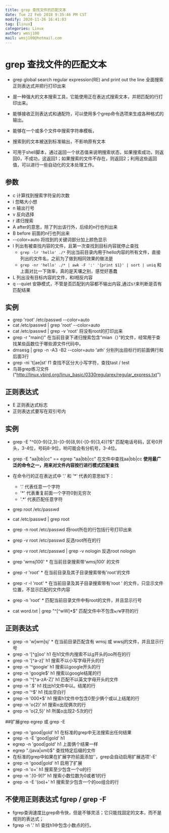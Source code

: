 ```yaml
---
title: grep 查找文件的匹配文本
date: Tue 22 Feb 2018 9:35:46 PM CST
modify: 2020-11-26 16:41:03 
tag: [linux]
categories: Linux
author: wmsj100
mail: wmsj100@hotmail.com
---
```


# grep 查找文件的匹配文本

- grep  global search regular expression(RE) and print out the line   全面搜索正则表达式并把行打印出来
- 是一种强大的文本搜索工具，它能使用正在表达式搜索文本，并把匹配的行打印出来。
- 能够接收正则表达式和通配符，可以使用多个grep命令选项来生成各种格式的输出。

- 能够在一个或多个文件中搜索字符串模板，
- 搜索到的文本被送到标准输出，不影响原有文本
- 可用于shell脚本，通过返回一个状态值来说明搜索状态，如果搜索成功，则返回0，不成功，这返回1；如果搜索的文件不存在，则返回2；利用这些返回值，可以进行一些自动化的文本处理工作。

## 参数
- c 计算找到搜索字符呈的次数
- i 忽略大小想
- n 输出行号
- v 反向选择
- r 递归搜索
- A after的意思，除了列出该行外，后续的n行也列出来
- B before 前面的n行也列出来
- --color=auto 将找到的关键词部分加上颜色显示
- l 列出有被查找内容的文件，且第一次查找到目标内容就停止查找
	- `grep -lr 'hello' ./*` 列出当前目录内用于hello内容的所有文件，直接列出的文件名，之前为了做到相同效果的做法是
	- `grep -nr 'hello' ./* | awk -F ':' '{print $1}' | sort | uniq` 和上面对比一下效率，真的是天壤之别，感觉好愚蠢
- L 列出没有目标内容的文件，和l相反内容
- q --quiet 安静模式，不管是否匹配到内容都不输出内容,通过`$?`来判断是否有匹配结果

## 实例
- grep 'root' /etc/passwd --color=auto
- cat /etc/passwd | grep 'root' --color=auto
- cat /etc/passwd | grep -v 'root' 将没有root的打印出来
- grep -r "main()" 在当前目录下递归搜索包含“mian（）”的文件，经常用于查找某些函数位于哪些源文件代码中。
- dmsesg | grep -n -A3 -B2 --color=auto 'ath' 分别列出目标行的前面俩行和后面3行
- grep -ni 't[ae]st' f1 查找不区分大小写字符，查找tast / test 
- 鸟哥grep练习文件("http://linux.vbird.org/linux_basic/0330regularex/regular_express.txt")

## 正则表达式
- E 正则表达式标志
- 正则表达式要写在双引号内

## 实例
- grep -E "^0[0-9]{2,3}-[0-9]{8,9}(-[0-9]{3,4})?$" 匹配电话号码，区号0开头，3-4位，号码8-9位，哟可能会有分机号，3-4位。
- grep -E "aa|bb|cc" == egrep "aa|bb|cc" 在文件中查找aa|bb|cc
**使用最广泛的命令之一，用来对文件内容按行进行模式匹配查找**

- 在命令行的正在表达式中 '.' 和 '*' 代表的意思如下：
  - '.' 代表任意一个字符
  - '*' 代表重复前面一个字符0到无穷次
  - '.*' 代表匹配任意字符

- grep root /etc/passwd
- cat /etc/passwd | grep root
- grep -n root /etc/passwd   将root所在的行包括行号打印出来
- grep -v root /etc/passwd  反选root所在的行
- grep -v root /etc/passwd | grep -v nologin  反选root nologin

- grep 'wmsj100' * 在当前目录搜索带‘wmsj100' 的文件
- grep -r 'root' * 在当前目录及其子目录搜索带有'root'的文件
- grep -r -l 'root' *  在当前目录及其子目录搜索带有’root ' 的文件，只显示文件位置，不显示匹配的文件内容
- grep -n 'root' * 匹配当前目录文件中有root的文件，并且显示行号
- cat word.txt | grep "^[^wW]*$" 匹配文件中不包含`w/W`字符的行

## 正则表达式
- grep -n 'w[wm]sj' * 在当前目录匹配含有 wmsj 或 wwsj的文件，并且显示行号
- grep -n '[^g]oo' h1  在h1文件内搜索不以g开头的oo所在的行
- grep -n '[^a-z]' h1  搜索不以小写字母开头的行
- grep -n '^google' h1  搜索以google开头的行
- grep -n 'google$' h1  搜索以google结尾的行
- grep -n '^[^a-zA-Z]' h1 匹配不以英文字母开头的文件
- grep -n '\.$' h1  找出h1文件中以。结尾的行
- grep -n '^$' h1  找出空白行
- grep -n '000*$' h1 搜索h1文件中包含0至少俩个或以上结尾的行
- grep -n 'o\{2\}' h1 搜索o出现俩次的行
- grep -n 'o\{2,5\}' h1 所属o出现2-5次的行

##扩展grep  egrep  或  grep -E
- grep -n 'good|gold' h1  在标准的grep中无法搜索出任何结果
- grep -n -E 'good|gold' h1
- egrep -n 'good|gold' h1 上面俩个结果一样
- egrep "\.(java|xml)$" 查找特定后缀的文件
- 在标准的grep中如果在扩展字符前面添加'\'，grep会自动启用扩展选项'-E'
- grep -n 'good\|gold' h1  启用了扩展
- grep -n 'o\+' h1  搜索至少包含一个o的行
- grep -n '\.[0-9]?' h1 搜索小数位数为0或者1的行
- grep -n -E '(oo)+' h1  搜索至少包含一个的oo组合的行

## 不使用正则表达式 fgrep / grep -F
- fgrep查询速度比grep命令快，但是不够灵活；它只能找固定的文本，而不是规则的表达式；
- fgrep -n '.' h1  查找h1中包含小数点的行。


